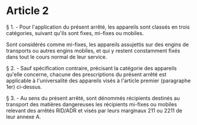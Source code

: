 # Article 2

§ 1. - Pour l'application du présent arrêté, les appareils sont classés en trois catégories, suivant qu'ils sont fixes, mi-fixes ou mobiles.

Sont considérés comme mi-fixes, les appareils assujettis sur des engins de transports ou autres engins mobiles, et qui y restent constamment fixés dans tout le cours normal de leur service.

§ 2. - Sauf spécification contraire, précisant la catégorie des appareils qu'elle concerne, chacune des prescriptions du présent arrêté est applicable à l'universalité des appareils visés à l'article premier (paragraphe 1er) ci-dessus.

§ 3. - Au sens du présent arrêté, sont dénommés récipients destinés au transport des matières dangereuses les récipients mi-fixes ou mobiles relevant des arrêtés RID/ADR et visés par leurs marginaux 211 ou 2211 de leur annexe A.
